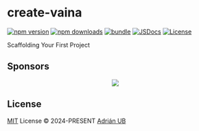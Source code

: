 # create-vaina

[![npm version][npm-version-src]][npm-version-href]
[![npm downloads][npm-downloads-src]][npm-downloads-href]
[![bundle][bundle-src]][bundle-href]
[![JSDocs][jsdocs-src]][jsdocs-href]
[![License][license-src]][license-href]

Scaffolding Your First Project

## Sponsors

<p align="center">
  <a href="https://cdn.jsdelivr.net/gh/adrian-ub/static/sponsors.svg">
    <img src='https://cdn.jsdelivr.net/gh/adrian-ub/static/sponsors.svg'/>
  </a>
</p>

## License

[MIT](./LICENSE) License © 2024-PRESENT [Adrián UB](https://github.com/adrian-ub)

<!-- Badges -->

[npm-version-src]: https://img.shields.io/npm/v/create-vaina?style=flat&colorA=080f12&colorB=1fa669
[npm-version-href]: https://npmjs.com/package/create-vaina
[npm-downloads-src]: https://img.shields.io/npm/dm/create-vaina?style=flat&colorA=080f12&colorB=1fa669
[npm-downloads-href]: https://npmjs.com/package/create-vaina
[bundle-src]: https://img.shields.io/bundlephobia/minzip/create-vaina?style=flat&colorA=080f12&colorB=1fa669&label=minzip
[bundle-href]: https://bundlephobia.com/result?p=create-vaina
[license-src]: https://img.shields.io/github/license/adrian-ub/create-vaina.svg?style=flat&colorA=080f12&colorB=1fa669
[license-href]: https://github.com/adrian-ub/create-vaina/blob/main/LICENSE
[jsdocs-src]: https://img.shields.io/badge/jsdocs-reference-080f12?style=flat&colorA=080f12&colorB=1fa669
[jsdocs-href]: https://www.jsdocs.io/package/create-vaina

